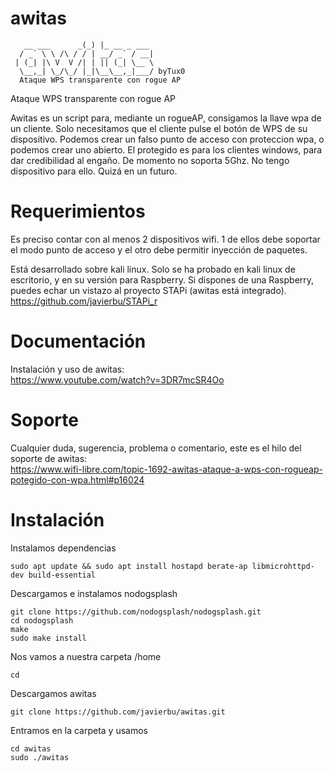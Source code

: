 # awitas
```
   __ ___      _(_) |_ __ _ ___ 
  / _` \ \ /\ / / | __/ _` / __|
 | (_| |\ V  V /| | || (_| \__ \
  \__,_| \_/\_/ |_|\__\__,_|___/ byTux0
  Ataque WPS transparente con rogue AP   

```

Ataque WPS transparente con rogue AP 

Awitas es un script para, mediante un rogueAP, consigamos la llave wpa de un cliente. Solo necesitamos que el cliente pulse el botón de WPS de su dispositivo.
Podemos crear un falso punto de acceso con proteccion wpa, o podemos crear uno abierto.
El protegido es para los clientes windows, para dar credibilidad al engaño.
De momento no soporta 5Ghz. No tengo dispositivo para ello. Quizá en un futuro.

# Requerimientos
Es preciso contar con al menos 2 dispositivos wifi. 1 de ellos debe soportar el modo punto de acceso y el otro debe permitir inyección de paquetes.

Está desarrollado sobre kali linux. Solo se ha probado en kali linux de escritorio, y en su versión para Raspberry. Si dispones de una Raspberry, puedes echar un vistazo al proyecto STAPi (awitas está integrado).<br>
 https://github.com/javierbu/STAPi_r

# Documentación

Instalación y uso de awitas: <br>
https://www.youtube.com/watch?v=3DR7mcSR4Oo

# Soporte

Cualquier duda, sugerencia, problema o comentario, este es el hilo del soporte de awitas:<br>
https://www.wifi-libre.com/topic-1692-awitas-ataque-a-wps-con-rogueap-potegido-con-wpa.html#p16024

# Instalación

Instalamos dependencias
```
sudo apt update && sudo apt install hostapd berate-ap libmicrohttpd-dev build-essential
```

Descargamos e instalamos nodogsplash
```
git clone https://github.com/nodogsplash/nodogsplash.git
cd nodogsplash
make
sudo make install
```
Nos vamos a nuestra carpeta /home
```
cd

```

Descargamos awitas
```
git clone https://github.com/javierbu/awitas.git
```

Entramos en la carpeta y usamos
```
cd awitas
sudo ./awitas
```
